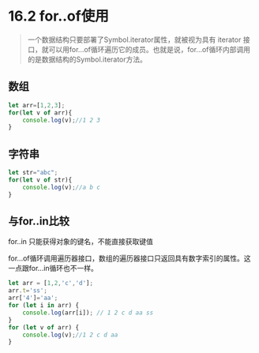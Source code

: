 # 16.2 for..of使用

>一个数据结构只要部署了Symbol.iterator属性，就被视为具有 iterator 接口，就可以用for...of循环遍历它的成员。也就是说，for...of循环内部调用的是数据结构的Symbol.iterator方法。

## 数组
```js
let arr=[1,2,3];
for(let v of arr){
    console.log(v);//1 2 3
}
```

## 字符串
```js
let str="abc";
for(let v of str){
    console.log(v);//a b c
}
```

## 与for..in比较

for..in 只能获得对象的键名，不能直接获取键值

for...of循环调用遍历器接口，数组的遍历器接口只返回具有数字索引的属性。这一点跟for...in循环也不一样。

```js
let arr = [1,2,'c','d'];
arr.t='ss';
arr['4']='aa';
for (let i in arr) {
    console.log(arr[i]); // 1 2 c d aa ss
}
for (let v of arr) {
    console.log(v);//1 2 c d aa
}
```